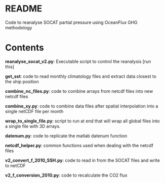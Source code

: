 # README #

Code to reanalyse SOCAT partial pressure using OceanFlux GHG methodology 

# Contents #

**reanalyse_socat_v2.py**: Executable script to control the reanalysis [run this]

**get_sst**: code to read monthly climatology files and extract data closest to 
   the ship position

**combine_nc_files.py**: code to combine arrays from netcdf files into new netcdf files

**combine_xy.py**: code to combine data files after spatial interpolation into a 
   single netCDF file per month

**wrap_to_single_file.py**: script to run at end that will wrap all global files
   into a single file with 3D arrays.

**datenum.py**: code to replicate the matlab datenum function

**netcdf_helper.py**: common functions used when dealing with the netcdf files

**v2_convert_f_2010_SSH.py**: code to read in from the SOCAT files and write to 
   netCDF

**v2_f_conversion_2010.py**: code to recalculate the CO2 flux


